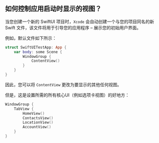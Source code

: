 如何控制应用启动时显示的视图？
---

当您创建一个新的 SwiftUI 项目时，`Xcode` 会自动创建一个与您的项目同名的新 Swift 文件，该文件将用于引导您的应用程序 – 展示您的初始用户界面。

例如，默认文件如下所示：

```swift
struct SwiftUITestApp: App {
    var body: some Scene {
        WindowGroup {
            ContentView()
        }
    }
}
```

因此，您可以将 `ContentView` 更改为要显示的其他任何视图。

但是，这是设置所需的所有核心UI（例如选项卡视图）的好地方：

```swift
WindowGroup {
    TabView {
        HomeView()
        ContactsView()
        LocationView()
        AccountView()
    }
}
```
